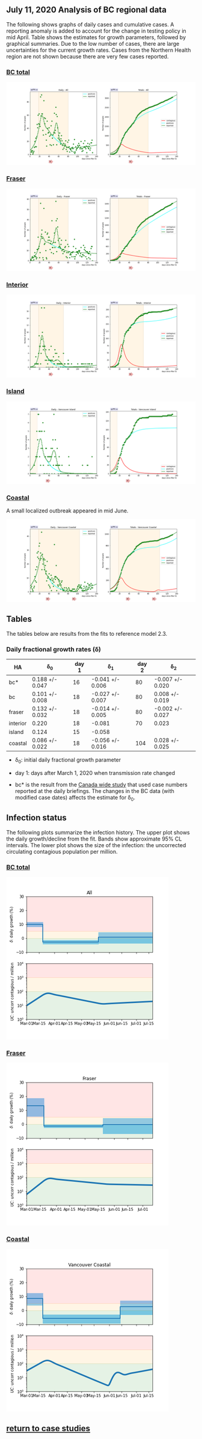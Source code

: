 ## July 11, 2020 Analysis of BC regional data

The following shows graphs of daily cases and cumulative cases.
A reporting anomaly is added to account for the change in testing policy in mid April.
Table shows the estimates for growth parameters, followed by graphical summaries.
Due to the low number of cases, there are large uncertainties for the current growth rates.
Cases from the Northern Health region are
not shown because there are very few cases reported.

### [BC total](img/bc_2_3_0711.pdf)

![bc](img/bc_2_3_0711.png)

### [Fraser](img/fraser_2_3_0711.pdf)

![fraser](img/fraser_2_3_0711.png)

### [Interior](img/interior_2_3_0711.pdf)

![interior](img/interior_2_3_0711.png)

### [Island](img/island_2_3_0711.pdf)

![island](img/island_2_3_0711.png)

### [Coastal](img/coastal_2_3_0711.png)

A small localized outbreak appeared in mid June.

![coastal](img/coastal_2_3_0711.png)

## Tables

The tables below are results from the fits to reference model 2.3.

### Daily fractional growth rates (&delta;)

HA| &delta;<sub>0</sub> | day 1 | &delta;<sub>1</sub> | day 2 | &delta;<sub>2</sub> 
---|---|---|---|---|---
bc*|0.188 +/- 0.047|16|-0.041 +/- 0.006|80|-0.007 +/- 0.020
bc|0.101 +/- 0.008|18|-0.027 +/- 0.007|80|0.008 +/- 0.019
fraser|0.132 +/- 0.032|18|-0.014 +/- 0.005|80|-0.002 +/- 0.027
interior|0.220|18|-0.081|70|0.023
island|0.124|15|-0.058
coastal|0.086 +/- 0.022|18|-0.056 +/- 0.016|104|0.028 +/- 0.025

* &delta;<sub>0</sub>: initial daily fractional growth parameter
* day 1: days after March 1, 2020 when transmission rate changed

* bc* is the result from the [Canada wide study](../prov20200711) that
used case numbers reported at the daily briefings.
The changes in the BC data (with modified case dates) affects the estimate for &delta;<sub>0</sub>.

## Infection status

The following plots summarize the infection history.
The upper plot shows the daily growth/decline from the fit. Bands show approximate 95% CL intervals.
The lower plot shows the size of the infection: the uncorrected circulating contagious population per
million.

### [BC total](img/bc-summary.pdf)

![bc](img/bc-summary.png)

### [Fraser](img/fraser-summary.pdf)

![fraser](img/fraser-summary.png)

### [Coastal](img/coastal-summary.pdf)

![coastal](img/coastal-summary.png)


## [return to case studies](../index.md)


